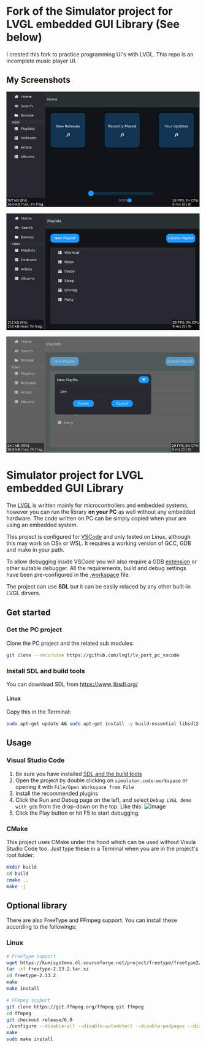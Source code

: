 # Fork of the Simulator project for LVGL embedded GUI Library (See below)

I created this fork to practice programming UI's with LVGL. This repo is an incomplete music player UI.

## My Screenshots

![image](https://github.com/rihi52/lv_port_pc_vscode/blob/master/Assets/HomeScreen.PNG)

![image](https://github.com/rihi52/lv_port_pc_vscode/blob/master/Assets/PlaylistScreen.PNG)

![image](https://github.com/rihi52/lv_port_pc_vscode/blob/master/Assets/NewPlaylistScreen.PNG)

# Simulator project for LVGL embedded GUI Library

The [LVGL](https://github.com/lvgl/lvgl) is written mainly for microcontrollers and embedded systems, however you can run the library **on your PC** as well without any embedded hardware. The code written on PC can be simply copied when your are using an embedded system.

This project is configured for [VSCode](https://code.visualstudio.com) and only tested on Linux, although this may work on OSx or WSL. It requires a working version of GCC, GDB and make in your path.

To allow debugging inside VSCode you will also require a GDB [extension](https://marketplace.visualstudio.com/items?itemName=webfreak.debug) or other suitable debugger. All the requirements, build and debug settings have been pre-configured in the [.workspace](simulator.code-workspace) file.

The project can use **SDL** but it can be easily relaced by any other built-in LVGL dirvers.

## Get started

### Get the PC project
Clone the PC project and the related sub modules:

```bash
git clone --recursive https://github.com/lvgl/lv_port_pc_vscode
```

### Install SDL and build tools
You can download SDL from https://www.libsdl.org/

#### Linux 
Copy this in the Terminal:
```bash
sudo apt-get update && sudo apt-get install -y build-essential libsdl2-dev cmake
```

## Usage

### Visual Studio Code
1. Be sure you have installed [SDL and the build tools](#install-sdl-and-build-tools)
1. Open the project by double clicking on `simulator.code-workspace` or opening it with `File/Open Workspace from File`
2. Install the recommended plugins
3. Click the Run and Debug page on the left, and select `Debug LVGL demo with gdb` from the drop-down on the top. Like this:
![image](https://github.com/lvgl/lv_port_pc_vscode/assets/7599318/f527b235-5718-4949-b5f0-bd807b3a64ba)
4. Click the Play button or hit F5 to start debugging.

### CMake
This project uses CMake under the hood which can be used without Visula Studio Code too. Just type these in a Terminal when you are in the project's root folder:
```bash
mkdir build
cd build
cmake ..
make -j
```

## Optional library

There are also FreeType and FFmpeg support. You can install these according to the followings:

### Linux
```bash
# FreeType support
wget https://kumisystems.dl.sourceforge.net/project/freetype/freetype2/2.13.2/freetype-2.13.2.tar.xz
tar -xf freetype-2.13.2.tar.xz
cd freetype-2.13.2
make
make install
```

```bash
# FFmpeg support
git clone https://git.ffmpeg.org/ffmpeg.git ffmpeg
cd ffmpeg
git checkout release/6.0
./configure --disable-all --disable-autodetect --disable-podpages --disable-asm --enable-avcodec --enable-avformat --enable-decoders --enable-encoders --enable-demuxers --enable-parsers --enable-protocol='file' --enable-swscale --enable-zlib
make
sudo make install
```
